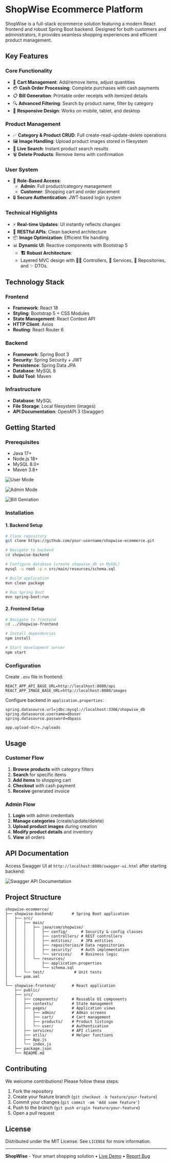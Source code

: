 # ShopWise Ecommerce Platform

ShopWise is a full-stack ecommerce solution featuring a modern React frontend and robust Spring Boot backend. Designed for both customers and administrators, it provides seamless shopping experiences and efficient product management.

## Key Features

### Core Functionality
- 🛒 **Cart Management**: Add/remove items, adjust quantities
- 💳 **Cash Order Processing**: Complete purchases with cash payments
- 📋 **Bill Generation**: Printable order receipts with itemized details
- 🔍 **Advanced Filtering**: Search by product name, filter by category
- 📱 **Responsive Design**: Works on mobile, tablet, and desktop

### Product Management
- ✅ **Category & Product CRUD**: Full create-read-update-delete operations
- 🖼️ **Image Handling**: Upload product images stored in filesystem
- 🔎 **Live Search**: Instant product search results
- 🗑️ **Delete Products**: Remove items with confirmation

### User System
- 👥 **Role-Based Access**:
  - **Admin**: Full product/category management
  - **Customer**: Shopping cart and order placement
- 🔒 **Secure Authentication**: JWT-based login system

### Technical Highlights
- ⚡ **Real-time Updates**: UI instantly reflects changes
- 🔄 **RESTful APIs**: Clean backend architecture
- 📦 **Image Optimization**: Efficient file handling
- 📊 **Dynamic UI**: Reactive components with Bootstrap 5
  - **🏗️ Robust Architecture**:  
  - Layered MVC design with 🧑‍💻 Controllers, 💼 Services, 📂 Repositories, and ✨ DTOs.  


## Technology Stack

### Frontend
- **Framework**: React 18
- **Styling**: Bootstrap 5 + CSS Modules
- **State Management**: React Context API
- **HTTP Client**: Axios
- **Routing**: React Router 6

### Backend
- **Framework**: Spring Boot 3
- **Security**: Spring Security + JWT
- **Persistence**: Spring Data JPA
- **Database**: MySQL 8
- **Build Tool**: Maven

### Infrastructure
- **Database**: MySQL
- **File Storage**: Local filesystem (images)
- **API Documentation**: OpenAPI 3 (Swagger)

## Getting Started

### Prerequisites
- Java 17+
- Node.js 18+
- MySQL 8.0+
- Maven 3.8+


![User Mode](https://github.com/shubhamt45/ShopWise/blob/main/Screenshot%202025-06-08%20192009.png?raw=true)  

![Admin Mode](https://github.com/shubhamt45/ShopWise/blob/main/Screenshot%202025-06-08%20192214.png?raw=true)

![Bill Genration](https://github.com/shubhamt45/ShopWise/blob/main/Screenshot%202025-06-08%20193154.png?raw=true)

### Installation

#### 1. Backend Setup
```bash
# Clone repository
git clone https://github.com/your-username/shopwise-ecommerce.git

# Navigate to backend
cd shopwise-backend

# Configure database (create shopwise_db in MySQL)
mysql -u root -p < src/main/resources/schema.sql

# Build application
mvn clean package

# Run Spring Boot
mvn spring-boot:run
```

#### 2. Frontend Setup
```bash
# Navigate to frontend
cd ../shopwise-frontend

# Install dependencies
npm install

# Start development server
npm start
```

### Configuration
Create `.env` file in frontend:
```env
REACT_APP_API_BASE_URL=http://localhost:8080/api
REACT_APP_IMAGE_BASE_URL=http://localhost:8080/images
```

Configure backend in `application.properties`:
```properties
spring.datasource.url=jdbc:mysql://localhost:3306/shopwise_db
spring.datasource.username=dbuser
spring.datasource.password=dbpass

app.upload-dir=./uploads
```

## Usage

### Customer Flow
1. **Browse products** with category filters
2. **Search** for specific items
3. **Add items** to shopping cart
4. **Checkout** with cash payment
5. **Receive** generated invoice

### Admin Flow
1. **Login** with admin credentials
2. **Manage categories** (create/update/delete)
3. **Upload product images** during creation
4. **Modify product details** and inventory
5. **View** all orders

## API Documentation
Access Swagger UI at `http://localhost:8080/swagger-ui.html` after starting backend:

![Swagger API Documentation](https://via.placeholder.com/600x300?text=API+Documentation)

## Project Structure

```
shopwise-ecommerce/
├── shopwise-backend/        # Spring Boot application
│   ├── src/
│   │   ├── main/
│   │   │   ├── java/com/shopwise/
│   │   │   │   ├── config/      # Security & config classes
│   │   │   │   ├── controllers/ # REST controllers
│   │   │   │   ├── entities/    # JPA entities
│   │   │   │   ├── repositories/# Data repositories
│   │   │   │   ├── security/    # Auth implementation
│   │   │   │   └── services/    # Business logic
│   │   │   └── resources/
│   │   │       ├── application.properties
│   │   │       └── schema.sql
│   │   └── test/             # Unit tests
│   └── pom.xml
│
└── shopwise-frontend/       # React application
    ├── public/
    ├── src/
    │   ├── components/      # Reusable UI components
    │   ├── contexts/        # State management
    │   ├── pages/           # Application views
    │   │   ├── admin/       # Admin screens
    │   │   ├── cart/        # Cart management
    │   │   ├── products/    # Product listings
    │   │   └── user/        # Authentication
    │   ├── services/        # API clients
    │   ├── utils/           # Helper functions
    │   ├── App.js
    │   └── index.js
    ├── package.json
    └── README.md
```

## Contributing

We welcome contributions! Please follow these steps:
1. Fork the repository
2. Create your feature branch (`git checkout -b feature/your-feature`)
3. Commit your changes (`git commit -am 'Add some feature'`)
4. Push to the branch (`git push origin feature/your-feature`)
5. Open a pull request

## License
Distributed under the MIT License. See `LICENSE` for more information.

---
**ShopWise** - Your smart shopping solution • [Live Demo](#) • [Report Bug](#)
